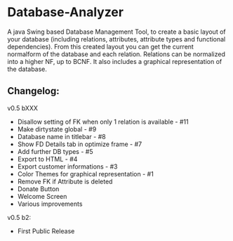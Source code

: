 Database-Analyzer
=================

A java Swing based Database Management Tool, to create a basic layout of your database (including relations, attributes, attribute types and functional dependencies). From this created layout you can get the current normalform of the database and each relation. Relations can be normalized into a higher NF, up to BCNF. It also includes a graphical representation of the database.

Changelog:
----------
v0.5 bXXX
* Disallow setting of FK when only 1 relation is available - #11
* Make dirtystate global - #9
* Database name in titlebar - #8
* Show FD Details tab in optimize frame - #7
* Add further DB types - #5
* Export to HTML - #4
* Export customer informations - #3
* Color Themes for graphical representation - #1
* Remove FK if Attribute is deleted
* Donate Button
* Welcome Screen
* Various improvements

v0.5 b2:
* First Public Release